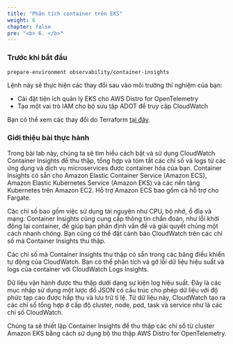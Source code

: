 ```yaml
---
title: "Phân tích container trên EKS"
weight: 6
chapter: false
pre: "<b> 6. </b>"
---
```


### Trước khi bắt đầu

``` bash
prepare-environment observability/container-insights
```
Lệnh này sẽ thực hiện các thay đổi sau vào môi trường thí nghiệm của bạn:

- Cài đặt tiện ích quản lý EKS cho AWS Distro for OpenTelemetry
- Tạo một vai trò IAM cho bộ sưu tập ADOT để truy cập CloudWatch

Bạn có thể xem các thay đổi do Terraform [tại đây](https://github.com/aws-samples/eks-workshop-v2/tree/stable/manifests/modules/observability/container-insights/.workshop/terraform).

### Giới thiệu bài thực hành

Trong bài lab này, chúng ta sẽ tìm hiểu cách bật và sử dụng CloudWatch Container Insights để thu thập, tổng hợp và tóm tắt các chỉ số và logs từ các ứng dụng và dịch vụ microservices được container hóa của bạn. Container Insights có sẵn cho Amazon Elastic Container Service (Amazon ECS), Amazon Elastic Kubernetes Service (Amazon EKS) và các nền tảng Kubernetes trên Amazon EC2. Hỗ trợ Amazon ECS bao gồm cả hỗ trợ cho Fargate.

Các chỉ số bao gồm việc sử dụng tài nguyên như CPU, bộ nhớ, ổ đĩa và mạng. Container Insights cũng cung cấp thông tin chẩn đoán, như lỗi khởi động lại container, để giúp bạn phân định vấn đề và giải quyết chúng một cách nhanh chóng. Bạn cũng có thể đặt cảnh báo CloudWatch trên các chỉ số mà Container Insights thu thập.

Các chỉ số mà Container Insights thu thập có sẵn trong các bảng điều khiển tự động của CloudWatch. Bạn có thể phân tích và gỡ lỗi dữ liệu hiệu suất và logs của container với CloudWatch Logs Insights.

Dữ liệu vận hành được thu thập dưới dạng sự kiện log hiệu suất. Đây là các mục nhập sử dụng một lược đồ JSON có cấu trúc cho phép dữ liệu với độ phức tạp cao được hấp thụ và lưu trữ tỉ lệ. Từ dữ liệu này, CloudWatch tạo ra các chỉ số tổng hợp ở cấp độ cluster, node, pod, task và service như là các chỉ số CloudWatch.

Chúng ta sẽ thiết lập Container Insights để thu thập các chỉ số từ cluster Amazon EKS bằng cách sử dụng bộ thu thập AWS Distro for OpenTelemetry.

